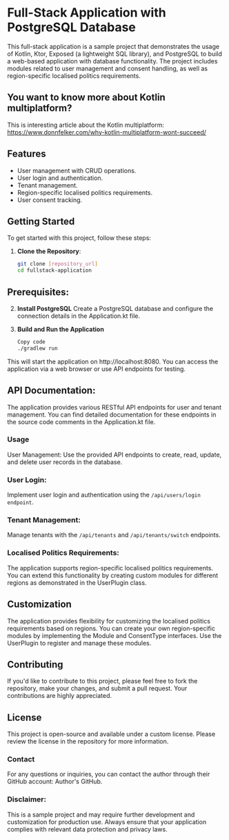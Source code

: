 # Full-Stack Application with PostgreSQL Database

This full-stack application is a sample project that demonstrates the usage of Kotlin, Ktor, Exposed (a lightweight SQL library), and PostgreSQL to build a web-based application with database functionality. The project includes modules related to user management and consent handling, as well as region-specific localised politics requirements.

## You want to know more about Kotlin multiplatform? 
This is interesting article about the Kotlin multiplatform: https://www.donnfelker.com/why-kotlin-multiplatform-wont-succeed/

## Features

- User management with CRUD operations.
- User login and authentication.
- Tenant management.
- Region-specific localised politics requirements.
- User consent tracking.

## Getting Started

To get started with this project, follow these steps:

1. **Clone the Repository**:

   ```bash
   git clone [repository_url]
   cd fullstack-application
   ```

## Prerequisites:

2. **Install PostgreSQL**
Create a PostgreSQL database and configure the connection details in the Application.kt file.

2. **Build and Run the Application**

    ```bash
    Copy code
    ./gradlew run
    ```

This will start the application on http://localhost:8080. You can access the application via a web browser or use API endpoints for testing.

## API Documentation:

The application provides various RESTful API endpoints for user and tenant management. You can find detailed documentation for these endpoints in the source code comments in the Application.kt file.

### Usage
User Management: Use the provided API endpoints to create, read, update, and delete user records in the database.

### User Login: 
Implement user login and authentication using the `/api/users/login endpoint`.

### Tenant Management: 
Manage tenants with the `/api/tenants` and `/api/tenants/switch` endpoints.

### Localised Politics Requirements: 
The application supports region-specific localised politics requirements. You can extend this functionality by creating custom modules for different regions as demonstrated in the UserPlugin class.

## Customization
The application provides flexibility for customizing the localised politics requirements based on regions. You can create your own region-specific modules by implementing the Module and ConsentType interfaces. Use the UserPlugin to register and manage these modules.

## Contributing
If you'd like to contribute to this project, please feel free to fork the repository, make your changes, and submit a pull request. Your contributions are highly appreciated.

## License
This project is open-source and available under a custom license. Please review the license in the repository for more information.

### Contact
For any questions or inquiries, you can contact the author through their GitHub account: Author's GitHub.

### Disclaimer: 
This is a sample project and may require further development and customization for production use. Always ensure that your application complies with relevant data protection and privacy laws.
